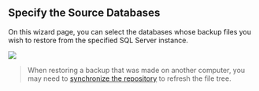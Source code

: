 ## Specify the Source Databases

On this wizard page, you can select the databases whose backup files you wish to restore from the specified SQL Server instance.

![](blob:https://www.gitbook.com/3d598ec3-d212-48fa-a338-a0e49aa57152)

> When restoring a backup that was made on another computer, you may need to [synchronize the repository](/concepts/syncing-your-repository.md) to refresh the file tree.




